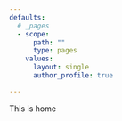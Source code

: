 ```yaml
---
defaults:
  # _pages
  - scope:
      path: ""
      type: pages
    values:
      layout: single
      author_profile: true

---
```


This is home
